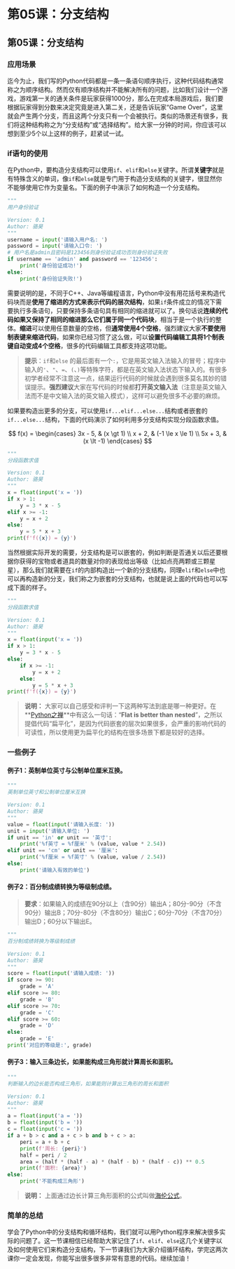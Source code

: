 # 第05课：分支结构

## 第05课：分支结构

### 应用场景

迄今为止，我们写的Python代码都是一条一条语句顺序执行，这种代码结构通常称之为顺序结构。然而仅有顺序结构并不能解决所有的问题，比如我们设计一个游戏，游戏第一关的通关条件是玩家获得1000分，那么在完成本局游戏后，我们要根据玩家得到分数来决定究竟是进入第二关，还是告诉玩家“Game Over”，这里就会产生两个分支，而且这两个分支只有一个会被执行。类似的场景还有很多，我们将这种结构称之为“分支结构”或“选择结构”。给大家一分钟的时间，你应该可以想到至少5个以上这样的例子，赶紧试一试。

### if语句的使用

在Python中，要构造分支结构可以使用`if`、`elif`和`else`关键字。所谓**关键字**就是有特殊含义的单词，像`if`和`else`就是专门用于构造分支结构的关键字，很显然你不能够使用它作为变量名。下面的例子中演示了如何构造一个分支结构。

```Python
"""
用户身份验证

Version: 0.1
Author: 骆昊
"""
username = input('请输入用户名: ')
password = input('请输入口令: ')
# 用户名是admin且密码是123456则身份验证成功否则身份验证失败
if username == 'admin' and password == '123456':
    print('身份验证成功!')
else:
    print('身份验证失败!')
```

需要说明的是，不同于C++、Java等编程语言，Python中没有用花括号来构造代码块而是**使用了缩进的方式来表示代码的层次结构**，如果`if`条件成立的情况下需要执行多条语句，只要保持多条语句具有相同的缩进就可以了。换句话说**连续的代码如果又保持了相同的缩进那么它们属于同一个代码块**，相当于是一个执行的整体。**缩进**可以使用任意数量的空格，但**通常使用4个空格**，强烈建议大家**不要使用制表键来缩进代码**，如果你已经习惯了这么做，可以**设置代码编辑工具将1个制表键自动变成4个空格**，很多的代码编辑工具都支持这项功能。

> **提示**：`if`和`else` 的最后面有一个`:`，它是用英文输入法输入的冒号；程序中输入的`'`、`"`、`=`、`(`、`)`等特殊字符，都是在英文输入法状态下输入的。有很多初学者经常不注意这一点，结果运行代码的时候就会遇到很多莫名其妙的错误提示。**强烈建议**大家在写代码的时候都**打开英文输入法**（注意是英文输入法而不是中文输入法的英文输入模式），这样可以避免很多不必要的麻烦。

如果要构造出更多的分支，可以使用`if...elif...else...`结构或者嵌套的`if...else...`结构，下面的代码演示了如何利用多分支结构实现分段函数求值。

$$
f(x) = \begin{cases} 3x - 5, & (x \gt 1) \\ x + 2, & (-1 \le x \le 1) \\ 5x + 3, & (x \lt -1) \end{cases}
$$

```Python
"""
分段函数求值

Version: 0.1
Author: 骆昊
"""
x = float(input('x = '))
if x > 1:
    y = 3 * x - 5
elif x >= -1:
    y = x + 2
else:
    y = 5 * x + 3
print(f'f({x}) = {y}')
```

当然根据实际开发的需要，分支结构是可以嵌套的，例如判断是否通关以后还要根据你获得的宝物或者道具的数量对你的表现给出等级（比如点亮两颗或三颗星星），那么我们就需要在`if`的内部构造出一个新的分支结构，同理`elif`和`else`中也可以再构造新的分支，我们称之为嵌套的分支结构，也就是说上面的代码也可以写成下面的样子。

```Python
"""
分段函数求值

Version: 0.1
Author: 骆昊
"""
x = float(input('x = '))
if x > 1:
    y = 3 * x - 5
else:
    if x >= -1:
        y = x + 2
    else:
        y = 5 * x + 3
print(f'f({x}) = {y}')
```

> **说明：**  大家可以自己感受和评判一下这两种写法到底是哪一种更好。在**[Python之禅](https://zhuanlan.zhihu.com/p/111843067)**中有这么一句话：“**Flat is better than nested**”，之所以提倡代码“扁平化”，是因为代码嵌套的层次如果很多，会严重的影响代码的可读性，所以使用更为扁平化的结构在很多场景下都是较好的选择。

### 一些例子

#### 例子1：英制单位英寸与公制单位厘米互换。

```Python
"""
英制单位英寸和公制单位厘米互换

Version: 0.1
Author: 骆昊
"""
value = float(input('请输入长度: '))
unit = input('请输入单位: ')
if unit == 'in' or unit == '英寸':
    print('%f英寸 = %f厘米' % (value, value * 2.54))
elif unit == 'cm' or unit == '厘米':
    print('%f厘米 = %f英寸' % (value, value / 2.54))
else:
    print('请输入有效的单位')
```

#### 例子2：百分制成绩转换为等级制成绩。

> **要求**：如果输入的成绩在90分以上（含90分）输出A；80分-90分（不含90分）输出B；70分-80分（不含80分）输出C；60分-70分（不含70分）输出D；60分以下输出E。

```Python
"""
百分制成绩转换为等级制成绩

Version: 0.1
Author: 骆昊
"""
score = float(input('请输入成绩: '))
if score >= 90:
    grade = 'A'
elif score >= 80:
    grade = 'B'
elif score >= 70:
    grade = 'C'
elif score >= 60:
    grade = 'D'
else:
    grade = 'E'
print('对应的等级是:', grade)
```

#### 例子3：输入三条边长，如果能构成三角形就计算周长和面积。

```Python
"""
判断输入的边长能否构成三角形，如果能则计算出三角形的周长和面积

Version: 0.1
Author: 骆昊
"""
a = float(input('a = '))
b = float(input('b = '))
c = float(input('c = '))
if a + b > c and a + c > b and b + c > a:
    peri = a + b + c
    print(f'周长: {peri}')
    half = peri / 2
    area = (half * (half - a) * (half - b) * (half - c)) ** 0.5
    print(f'面积: {area}')
else:
    print('不能构成三角形')
```

> **说明：**  上面通过边长计算三角形面积的公式叫做[海伦公式](https://zh.wikipedia.org/zh-hans/%E6%B5%B7%E4%BC%A6%E5%85%AC%E5%BC%8F)。

### 简单的总结

学会了Python中的分支结构和循环结构，我们就可以用Python程序来解决很多实际的问题了。这一节课相信已经帮助大家记住了`if`、`elif`、`else`这几个关键字以及如何使用它们来构造分支结构，下一节课我们为大家介绍循环结构，学完这两次课你一定会发现，你能写出很多很多非常有意思的代码。继续加油！
